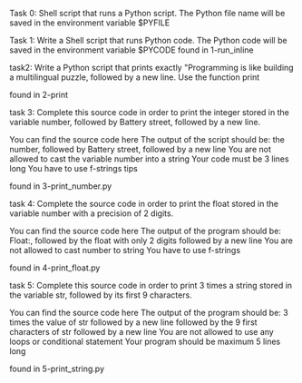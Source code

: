 Task 0:
Shell script that runs a Python script.
The Python file name will be saved in the environment variable $PYFILE

Task 1:
Write a Shell script that runs Python code.
The Python code will be saved in the environment variable $PYCODE
found in 1-run_inline

task2: 
Write a Python script that prints exactly "Programming is like building a multilingual puzzle, followed by a new line.
Use the function print

found in 2-print

task 3:
Complete this source code in order to print the integer stored in the variable number, followed by Battery street, followed by a new line.

You can find the source code here
The output of the script should be:
the number, followed by Battery street,
followed by a new line
You are not allowed to cast the variable number into a string
Your code must be 3 lines long
You have to use f-strings tips

found in 3-print_number.py

task 4:
Complete the source code in order to print the float stored in the variable number with a precision of 2 digits.

You can find the source code here
The output of the program should be:
Float:, followed by the float with only 2 digits
followed by a new line
You are not allowed to cast number to string
You have to use f-strings

found in 4-print_float.py

task 5:
Complete this source code in order to print 3 times a string stored in the variable str, followed by its first 9 characters.

You can find the source code here
The output of the program should be:
3 times the value of str
followed by a new line
followed by the 9 first characters of str
followed by a new line
You are not allowed to use any loops or conditional statement
Your program should be maximum 5 lines long

found in 5-print_string.py
